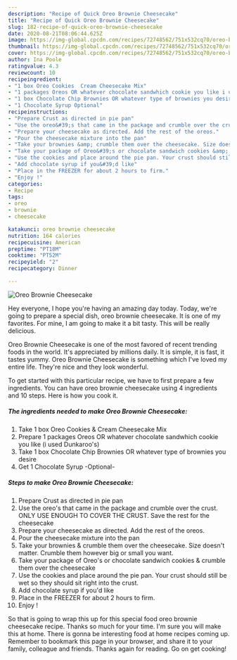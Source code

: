 ```yaml
---
description: "Recipe of Quick Oreo Brownie Cheesecake"
title: "Recipe of Quick Oreo Brownie Cheesecake"
slug: 182-recipe-of-quick-oreo-brownie-cheesecake
date: 2020-08-21T08:06:44.625Z
image: https://img-global.cpcdn.com/recipes/72748562/751x532cq70/oreo-brownie-cheesecake-recipe-main-photo.jpg
thumbnail: https://img-global.cpcdn.com/recipes/72748562/751x532cq70/oreo-brownie-cheesecake-recipe-main-photo.jpg
cover: https://img-global.cpcdn.com/recipes/72748562/751x532cq70/oreo-brownie-cheesecake-recipe-main-photo.jpg
author: Ina Poole
ratingvalue: 4.3
reviewcount: 10
recipeingredient:
- "1 box Oreo Cookies  Cream Cheesecake Mix"
- "1 packages Oreos OR whatever chocolate sandwhich cookie you like i used Dunkaroos"
- "1 box Chocolate Chip Brownies OR whatever type of brownies you desire"
- "1 Chocolate Syrup Optional"
recipeinstructions:
- "Prepare Crust as directed in pie pan"
- "Use the oreo&#39;s that came in the package and crumble over the crust. ONLY USE ENOUGH TO COVER THE CRUST. Save the rest for the cheesecake"
- "Prepare your cheesecake as directed. Add the rest of the oreos."
- "Pour the cheesecake mixture into the pan"
- "Take your brownies &amp; crumble them over the cheesecake. Size doesn&#39;t matter. Crumble them however big or small you want."
- "Take your package of Oreo&#39;s or chocolate sandwich cookies &amp; crumble them over the cheesecake"
- "Use the cookies and place around the pie pan. Your crust should still be wet so they should sit right into the crust."
- "Add chocolate syrup if you&#39;d like"
- "Place in the FREEZER for about 2 hours to firm."
- "Enjoy !"
categories:
- Recipe
tags:
- oreo
- brownie
- cheesecake

katakunci: oreo brownie cheesecake 
nutrition: 164 calories
recipecuisine: American
preptime: "PT18M"
cooktime: "PT52M"
recipeyield: "2"
recipecategory: Dinner

---
```



![Oreo Brownie Cheesecake](https://img-global.cpcdn.com/recipes/72748562/751x532cq70/oreo-brownie-cheesecake-recipe-main-photo.jpg)

Hey everyone, I hope you're having an amazing day today. Today, we're going to prepare a special dish, oreo brownie cheesecake. It is one of my favorites. For mine, I am going to make it a bit tasty. This will be really delicious.

Oreo Brownie Cheesecake is one of the most favored of recent trending foods in the world. It's appreciated by millions daily. It is simple, it is fast, it tastes yummy. Oreo Brownie Cheesecake is something which I've loved my entire life. They're nice and they look wonderful.




To get started with this particular recipe, we have to first prepare a few ingredients. You can have oreo brownie cheesecake using 4 ingredients and 10 steps. Here is how you cook it.

<!--inarticleads1-->

##### The ingredients needed to make Oreo Brownie Cheesecake:

1. Take 1 box Oreo Cookies &amp; Cream Cheesecake Mix
1. Prepare 1 packages Oreos OR whatever chocolate sandwhich cookie you like (i used Dunkaroo&#39;s)
1. Take 1 box Chocolate Chip Brownies OR whatever type of brownies you desire
1. Get 1 Chocolate Syrup -Optional-




<!--inarticleads2-->

##### Steps to make Oreo Brownie Cheesecake:

1. Prepare Crust as directed in pie pan
1. Use the oreo&#39;s that came in the package and crumble over the crust. ONLY USE ENOUGH TO COVER THE CRUST. Save the rest for the cheesecake
1. Prepare your cheesecake as directed. Add the rest of the oreos.
1. Pour the cheesecake mixture into the pan
1. Take your brownies &amp; crumble them over the cheesecake. Size doesn&#39;t matter. Crumble them however big or small you want.
1. Take your package of Oreo&#39;s or chocolate sandwich cookies &amp; crumble them over the cheesecake
1. Use the cookies and place around the pie pan. Your crust should still be wet so they should sit right into the crust.
1. Add chocolate syrup if you&#39;d like
1. Place in the FREEZER for about 2 hours to firm.
1. Enjoy !




So that is going to wrap this up for this special food oreo brownie cheesecake recipe. Thanks so much for your time. I'm sure you will make this at home. There is gonna be interesting food at home recipes coming up. Remember to bookmark this page in your browser, and share it to your family, colleague and friends. Thanks again for reading. Go on get cooking!
